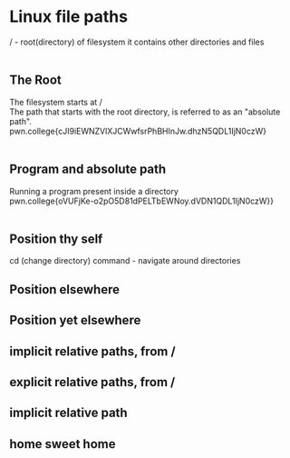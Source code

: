 # Linux file paths
/ - root(directory) of filesystem
it contains other directories and files <br>
<br>
## The Root
The filesystem starts at /
<br>
The path that starts with the root directory, is referred to as an "absolute path".<br>
pwn.college{cJI9iEWNZVlXJCWwfsrPhBHInJw.dhzN5QDL1IjN0czW}<br>
<br>
## Program and absolute path
Running a program present inside a directory<br>
pwn.college{oVUFjKe-o2pO5D81dPELTbEWNoy.dVDN1QDL1IjN0czW}}<br>
<br>
## Position thy self
cd (change directory) command - navigate around directories
## Position elsewhere
## Position yet elsewhere
## implicit relative paths, from /
## explicit relative paths, from /
## implicit relative path
## home sweet home

